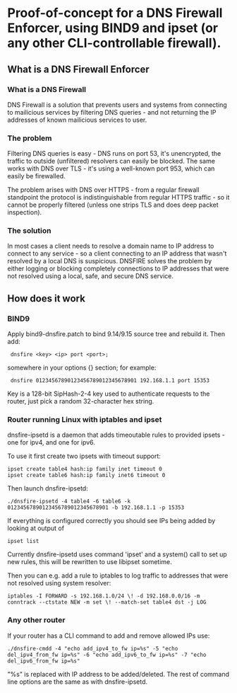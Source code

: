 # Proof-of-concept for a DNS Firewall Enforcer, using BIND9 and ipset (or any other CLI-controllable firewall).


## What is a DNS Firewall Enforcer

### What is a DNS Firewall
DNS Firewall is a solution that prevents users and systems from connecting
to mailicious services by filtering DNS queries - and not returning the IP
addresses of known mailicious services to user.

### The problem
Filtering DNS queries is easy - DNS runs on port 53, it's unencrypted, the
traffic to outside (unfiltered) resolvers can easily be blocked. The same
works with DNS over TLS - it's using a well-known port 953, which can easily
be firewalled.

The problem arises with DNS over HTTPS - from a regular firewall standpoint
the protocol is indistinguishable from regular HTTPS traffic - so it cannot
be properly filtered (unless one strips TLS and does deep packet
inspection).

### The solution
In most cases a client needs to resolve a domain name to IP address to
connect to any service - so a client connecting to an IP address that wasn't
resolved by a local DNS is suspicious. DNSFIRE solves the problem by either
logging or blocking completely connections to IP addresses that were not
resolved using a local, safe, and secure DNS service.

## How does it work
### BIND9
Apply bind9-dnsfire.patch to bind 9.14/9.15 source tree and rebuild it.
Then add:
```
 dnsfire <key> <ip> port <port>;
```
somewhere in your options {} section; for example:
```
 dnsfire 01234567890123456789012345678901 192.168.1.1 port 15353
```
Key is a 128-bit SipHash-2-4 key used to authenticate requests to the router, just pick a
random 32-character hex string.

### Router running Linux with iptables and ipset
dnsfire-ipsetd is a daemon that adds timeoutable rules to provided ipsets -
one for ipv4, and one for ipv6.

To use it first create two ipsets with timeout support:
```
ipset create table4 hash:ip family inet timeout 0
ipset create table6 hash:ip family inet6 timeout 0
```
Then launch dnsfire-ipsetd:
```
./dnsfire-ipsetd -4 table4 -6 table6 -k 01234567890123456789012345678901 -b 192.168.1.1 -p 15353
```

If everything is configured correctly you should see IPs being added by looking at output of
```
ipset list
```
Currently dnsfire-ipsetd uses command 'ipset' and a system() call to set up
new rules, this will be rewritten to use libipset sometime.

Then you can e.g. add a rule to iptables to log traffic to addresses that were
not resolved using system resolver:
```
iptables -I FORWARD -s 192.168.1.0/24 \! -d 192.168.0.0/16 -m conntrack --ctstate NEW -m set \! --match-set table4 dst -j LOG
```

### Any other router
If your router has a CLI command to add and remove allowed IPs use:
```
./dnsfire-cmdd -4 "echo add_ipv4_to_fw ip=%s" -5 "echo del_ipv4_from_fw ip=%s" -6 "echo add_ipv6_to_fw ip=%s" -7 "echo del_ipv6_from_fw ip=%s"
```
"%s" is replaced with IP address to be added/deleted. The rest of command line options are the same as with dnsfire-ipsetd. 

